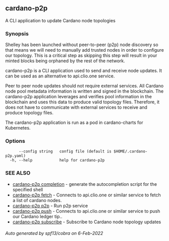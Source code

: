 ## cardano-p2p

A CLI application to update Cardano node topologies

### Synopsis

Shelley has been launched without peer-to-peer (p2p) node discovery so that means we will need to manually add trusted nodes in order to configure our topology. This is a critical step as skipping this step will result in your minted blocks being orphaned by the rest of the network.

cardano-p2p is a CLI application used to send and receive node updates. It can be used as an alternative
to api.clio.one service.

Peer to peer node updates should not require external services. All Cardano node pool metadata information is written and signed in the blockchain.
The cardano-p2p application leverages and verifies pool information in the blockchain
and uses this data to produce valid topology files. Therefore, it does not have to communicate with
external services to receive and produce topology files.

The cardano-p2p application is run as a pod in cardano-charts for Kubernetes.

### Options

```
      --config string   config file (default is $HOME/.cardano-p2p.yaml)
  -h, --help            help for cardano-p2p
```

### SEE ALSO

* [cardano-p2p completion](cardano-p2p_completion.md)	 - generate the autocompletion script for the specified shell
* [cardano-p2p fetch](cardano-p2p_fetch.md)	 - Connects to api.clio.one or similar service to fetch a list of cardano nodes.
* [cardano-p2p p2p](cardano-p2p_p2p.md)	 - Run p2p service
* [cardano-p2p push](cardano-p2p_push.md)	 - Connects to api.clio.one or similar service to push our Cardano ledger tip..
* [cardano-p2p subscribe](cardano-p2p_subscribe.md)	 - Subscribe to Cardano node topology updates

###### Auto generated by spf13/cobra on 6-Feb-2022

